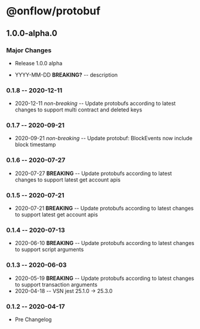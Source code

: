 # @onflow/protobuf

## 1.0.0-alpha.0

### Major Changes

- Release 1.0.0 alpha

- YYYY-MM-DD **BREAKING?** -- description

### 0.1.8 -- 2020-12-11

- 2020-12-11 _non-breaking_ -- Update protobufs according to latest changes to support multi contract and deleted keys

### 0.1.7 -- 2020-09-21

- 2020-09-21 _non-breaking_ -- Update protobuf: BlockEvents now include block timestamp

### 0.1.6 -- 2020-07-27

- 2020-07-27 **BREAKING** -- Update protobufs according to latest changes to support latest get account apis

### 0.1.5 -- 2020-07-21

- 2020-07-21 **BREAKING** -- Update protobufs according to latest changes to support latest get account apis

### 0.1.4 -- 2020-07-13

- 2020-06-10 **BREAKING** -- Update protobufs according to latest changes to support script arguments

### 0.1.3 -- 2020-06-03

- 2020-05-19 **BREAKING** -- Update protobufs according to latest changes to support transaction arguments
- 2020-04-18 -- VSN jest 25.1.0 -> 25.3.0

### 0.1.2 -- 2020-04-17

- Pre Changelog

